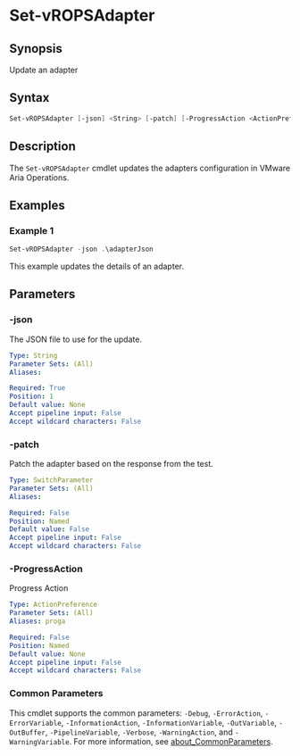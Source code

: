 # Set-vROPSAdapter

## Synopsis

Update an adapter

## Syntax

```powershell
Set-vROPSAdapter [-json] <String> [-patch] [-ProgressAction <ActionPreference>] [<CommonParameters>]
```

## Description

The `Set-vROPSAdapter` cmdlet updates the adapters configuration in VMware Aria Operations.

## Examples

### Example 1

```powershell
Set-vROPSAdapter -json .\adapterJson
```

This example updates the details of an adapter.

## Parameters

### -json

The JSON file to use for the update.

```yaml
Type: String
Parameter Sets: (All)
Aliases:

Required: True
Position: 1
Default value: None
Accept pipeline input: False
Accept wildcard characters: False
```

### -patch

Patch the adapter based on the response from the test.

```yaml
Type: SwitchParameter
Parameter Sets: (All)
Aliases:

Required: False
Position: Named
Default value: False
Accept pipeline input: False
Accept wildcard characters: False
```

### -ProgressAction

Progress Action

```yaml
Type: ActionPreference
Parameter Sets: (All)
Aliases: proga

Required: False
Position: Named
Default value: None
Accept pipeline input: False
Accept wildcard characters: False
```

### Common Parameters

This cmdlet supports the common parameters: `-Debug`, `-ErrorAction`, `-ErrorVariable`, `-InformationAction`, `-InformationVariable`, `-OutVariable`, `-OutBuffer`, `-PipelineVariable`, `-Verbose`, `-WarningAction`, and `-WarningVariable`. For more information, see [about_CommonParameters](http://go.microsoft.com/fwlink/?LinkID=113216).
